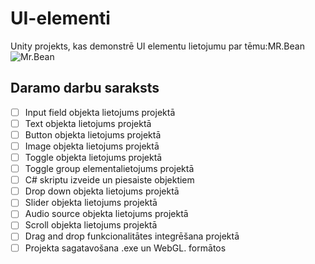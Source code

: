 # UI-elementi
Unity projekts, kas demonstrē UI elementu lietojumu par tēmu:MR.Bean
![Mr.Bean](https://i.ndtvimg.com/i/2017-03/rowan-atkinson_640x480_71490079191.jpg)

## Daramo darbu saraksts
- [ ] Input field objekta lietojums projektā
- [ ] Text objekta lietojums projektā
- [ ] Button objekta lietojums projektā
- [ ] Image objekta lietojums projektā
- [ ] Toggle objekta lietojums projektā
- [ ] Toggle group elementalietojums projektā
- [ ] C# skriptu izveide un piesaiste objektiem
- [ ] Drop down objekta lietojums projektā
- [ ] Slider objekta lietojums projektā
- [ ] Audio source objekta lietojums projektā
- [ ] Scroll objekta lietojums projektā
- [ ] Drag and drop funkcionalitātes integrēšana projektā
- [ ] Projekta sagatavošana .exe un WebGL. formātos
